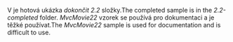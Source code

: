 <span data-ttu-id="8182e-101">V je hotová ukázka *dokončit 2.2* složky.</span><span class="sxs-lookup"><span data-stu-id="8182e-101">The completed sample is in the *2.2-completed* folder.</span></span> <span data-ttu-id="8182e-102">*MvcMovie22* vzorek se používá pro dokumentaci a je těžké používat.</span><span class="sxs-lookup"><span data-stu-id="8182e-102">The *MvcMovie22* sample is used for documentation and is difficult to use.</span></span>